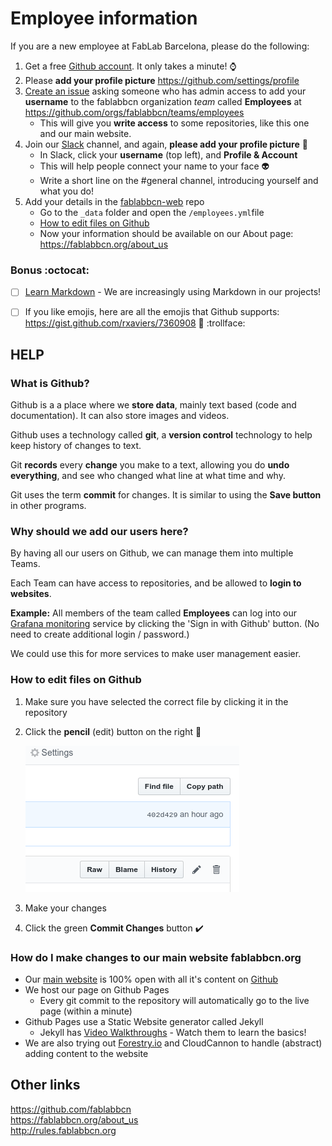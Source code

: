 # Employee information


If you are a new employee at FabLab Barcelona, please do the following:

1. Get a free [Github account](https://github.com/join). It only takes a minute! :watch:
1. Please **add your profile picture** https://github.com/settings/profile
1. [Create an issue](https://github.com/fablabbcn/employees-info/issues/new) asking someone who has admin access to add your **username** to the fablabbcn organization *team* called **Employees** at https://github.com/orgs/fablabbcn/teams/employees 
   * This will give you **write access** to some repositories, like this one and our main website.
1. Join our [Slack](https://fablabbcn.slack.com/) channel, and again, **please add your profile picture** :cop: 
   * In Slack, click your **username** (top left), and **Profile & Account**
   * This will help people connect your name to your face :alien:
   * Write a short line on the #general channel, introducing yourself and what you do!
1. Add your details in the [fablabbcn-web](https://github.com/fablabbcn/fablabbcn-web) repo
   * Go to the `_data` folder and open the `/employees.yml`file
   * [How to edit files on Github](#how-to-edit-files-on-github)
   * Now your information should be available on our About page: https://fablabbcn.org/about_us 

### Bonus :octocat:
- [ ] [Learn Markdown](https://www.markdowntutorial.com/lesson/1/) - We are increasingly using Markdown in our projects!
- [ ] If you like emojis, here are all the emojis that Github supports: https://gist.github.com/rxaviers/7360908 :horse: :trollface:


## HELP

### What is Github?
Github is a a place where we **store data**, mainly text based (code and documentation). It can also store images and videos.

Github uses a technology called **git**, a **version control** technology to help keep history of changes to text.

Git **records** every **change** you make to a text, allowing you do **undo everything**, and see who changed what line at what time and why.

Git uses the term **commit** for changes. It is similar to using the **Save button** in other programs.


### Why should we add our users here?
By having all our users on Github, we can manage them into multiple Teams.

Each Team can have access to repositories, and be allowed to **login to websites**. 

**Example:** All members of the team called **Employees** can log into our [Grafana monitoring](https://grafana.fab.city) service by clicking the 'Sign in with Github' button. (No need to create additional login / password.)

We could use this for more services to make user management easier.


### How to edit files on Github

1. Make sure you have selected the correct file by clicking it in the repository
2. Click the **pencil** (edit) button on the right :pencil:

   ![edit button](2018-12-15_17-37-37.png "Logo Title Text 1")
3. Make your changes 
4. Click the green **Commit Changes** button :heavy_check_mark:


### How do I make changes to our main website fablabbcn.org
* Our [main website](https://fablabbcn.org) is 100% open with all it's content on [Github](https://github.com/fablabbcn/fablabbcn-web)
* We host our page on Github Pages 
   * Every git commit to the repository will automatically go to the live page (within a minute)
* Github Pages use a Static Website generator called Jekyll
   * Jekyll has [Video Walkthroughs](https://jekyllrb.com/tutorials/video-walkthroughs/) - Watch them to learn the basics!
* We are also trying out [Forestry.io](https://forestry.io/) and CloudCannon to handle (abstract) adding content to the website

## Other links
https://github.com/fablabbcn  
https://fablabbcn.org/about_us  
http://rules.fablabbcn.org  
